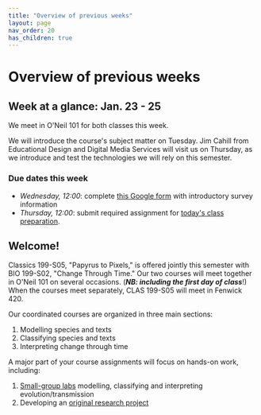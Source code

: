 ```yaml
---
title: "Overview of previous weeks"
layout: page
nav_order: 20
has_children: true
---
```



# Overview of previous weeks



## Week at a glance: Jan. 23 - 25

We meet in O'Neil 101 for both classes this week.

We will introduce the course's subject matter on Tuesday. Jim Cahill from Educational Design and Digital Media Services will visit us on Thursday, as we  introduce and test the technologies we will rely on this semester.


### Due dates this week

- *Wednesday, 12:00*: complete [this Google form](https://docs.google.com/forms/d/11tgd9yTntxP0_2yuO199p0tAhjGgFCk-9Jvy_Ve68eQ/edit?ts=65a96ef8) with introductory survey information
- *Thursday, 12:00*:  submit required assignment for [today's class preparation](./classes/content+tech1/).

## Welcome!

Classics 199-S05, "Papyrus to Pixels," is offered jointly this semester with BIO 199-S02, "Change Through Time."  Our two courses will meet together in O'Neil 101 on several occasions. (***NB: including the first day of class***!)  When the courses meet separately, CLAS 199-S05 will meet in Fenwick 420.

Our coordinated courses are organized in three main sections:

1. Modelling species and texts
2. Classifying species and texts
3. Interpreting change through time

A major part of your course assignments will focus on hands-on work, including:

1. [Small-group labs](https://neelsmith.github.io/papyrus_to_pixels/labs/) modelling, classifying and interpreting evolution/transmission
2. Developing an [original research project](https://neelsmith.github.io/papyrus_to_pixels/project/)

